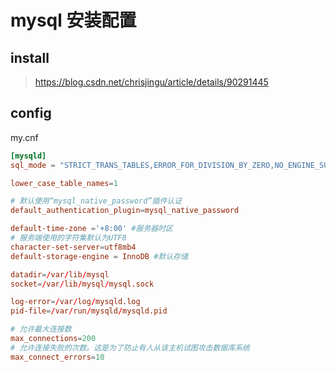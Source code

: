 # mysql 安装配置

## install

> https://blog.csdn.net/chrisjingu/article/details/90291445

## config

my.cnf

```conf
[mysqld]
sql_mode = "STRICT_TRANS_TABLES,ERROR_FOR_DIVISION_BY_ZERO,NO_ENGINE_SUBSTITUTION"

lower_case_table_names=1

# 默认使用“mysql_native_password”插件认证
default_authentication_plugin=mysql_native_password

default-time-zone ='+8:00' #服务器时区
# 服务端使用的字符集默认为UTF8
character-set-server=utf8mb4
default-storage-engine = InnoDB #默认存储

datadir=/var/lib/mysql
socket=/var/lib/mysql/mysql.sock

log-error=/var/log/mysqld.log
pid-file=/var/run/mysqld/mysqld.pid

# 允许最大连接数
max_connections=200
# 允许连接失败的次数。这是为了防止有人从该主机试图攻击数据库系统
max_connect_errors=10
```
